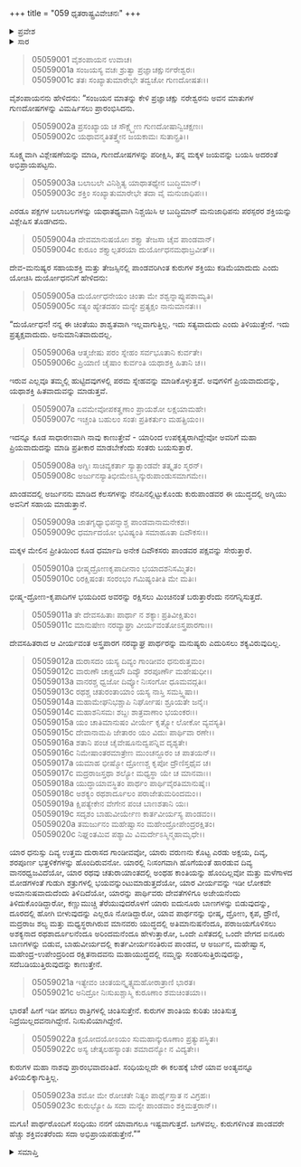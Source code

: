 +++
title = "059 ಧೃತರಾಷ್ಟ್ರವಿವೇಚನಃ"
+++

<details><summary>ಪ್ರವೇಶ</summary>


।।   ಓಂ ಓಂ ನಮೋ ನಾರಾಯಣಾಯ।।   ಶ್ರೀ ವೇದವ್ಯಾಸಾಯ ನಮಃ ।।

ಶ್ರೀ ಕೃಷ್ಣದ್ವೈಪಾಯನ ವೇದವ್ಯಾಸ ವಿರಚಿತ  

**ಶ್ರೀ ಮಹಾಭಾರತ**

**ಉದ್ಯೋಗ ಪರ್ವ**

**ಯಾನಸಂಧಿ ಪರ್ವ**

**ಅಧ್ಯಾಯ 59**

</details>


<details><summary>ಸಾರ</summary>

ಧೃತರಾಷ್ಟ್ರನು ಪರಸ್ಪರರ ಶಕ್ತಿಯನ್ನು ವಿಶ್ಲೇಷಿಸಿ ದೇವ-ಮನುಷ್ಯರ ಸಹಾಯಶಕ್ತಿ ಮತ್ತು ತೇಜಸ್ಸಿನಲ್ಲಿ ಪಾಂಡವರಿಗಿಂತ ಕುರುಗಳ ಶಕ್ತಿಯು ಕಡಿಮೆಯಾದುದು ಎಂದು ಯೋಚಿಸಿ ದುರ್ಯೋಧನನಿಗೆ ಕುರುಗಳಿಗಿಂತ “ಪಾಂಡವರೇ ಹೆಚ್ಚು ಶಕ್ತಿವಂತರೆಂದು ಸದಾ ಅಭಿಪ್ರಾಯಪಡುತ್ತೇನೆ” ಮತ್ತು ಅದಕ್ಕಾಗಿ ಅವರೊಂದಿಗೆ ಸಂಧಿಯನ್ನು ಮಾಡಿಕೊಳ್ಳಬೇಕು ಎನ್ನುವುದು (1-23).

</details>


> 05059001 ವೈಶಂಪಾಯನ ಉವಾಚ।  
05059001a ಸಂಜಯಸ್ಯ ವಚಃ ಶ್ರುತ್ವಾ ಪ್ರಜ್ಞಾಚಕ್ಷುರ್ನರೇಶ್ವರಃ।   
05059001c ತತಃ ಸಂಖ್ಯಾತುಮಾರೇಭೇ ತದ್ವಚೋ ಗುಣದೋಷತಃ।।

ವೈಶಂಪಾಯನನು ಹೇಳಿದನು: “ಸಂಜಯನ ಮಾತನ್ನು ಕೇಳಿ ಪ್ರಜ್ಞಾಚಕ್ಷು ನರೇಶ್ವರನು ಅವನ ಮಾತುಗಳ ಗುಣದೋಷಗಳನ್ನು ವಿಮರ್ಷಿಸಲು ಪ್ರಾರಂಭಿಸಿದನು.

> 05059002a ಪ್ರಸಂಖ್ಯಾಯ ಚ ಸೌಕ್ಷ್ಮ್ಯೇಣ ಗುಣದೋಷಾನ್ವಿಚಕ್ಷಣಃ।  
05059002c ಯಥಾವನ್ಮತಿತತ್ತ್ವೇನ ಜಯಕಾಮಃ ಸುತಾನ್ಪ್ರತಿ।।

ಸೂಕ್ಷ್ಮವಾಗಿ ವಿಶ್ಲೇಷಣೆಯನ್ನು ಮಾಡಿ, ಗುಣದೋಷಗಳನ್ನು ಪರೀಕ್ಷಿಸಿ, ತನ್ನ ಮಕ್ಕಳ ಜಯವನ್ನು ಬಯಸಿ ಅದರಂತೆ ಅಭಿಪ್ರಾಯಪಟ್ಟನು.

> 05059003a ಬಲಾಬಲೇ ವಿನಿಶ್ಚಿತ್ಯ ಯಾಥಾತಥ್ಯೇನ ಬುದ್ಧಿಮಾನ್।  
05059003c ಶಕ್ತಿಂ ಸಂಖ್ಯಾತುಮಾರೇಭೇ ತದಾ ವೈ ಮನುಜಾಧಿಪಃ।।

ಎರಡೂ ಪಕ್ಷಗಳ ಬಲಾಬಲಗಳನ್ನು ಯಥಾತಥ್ಯವಾಗಿ ನಿಶ್ಚಯಿಸಿ ಆ ಬುದ್ಧಿಮಾನ್ ಮನುಜಾಧಿಪನು ಪರಸ್ಪರರ ಶಕ್ತಿಯನ್ನು ವಿಶ್ಲೇಷಿಸ ತೊಡಗಿದನು.

> 05059004a ದೇವಮಾನುಷಯೋಃ ಶಕ್ತ್ಯಾ ತೇಜಸಾ ಚೈವ ಪಾಂಡವಾನ್।   
05059004c ಕುರೂಂ ಶಕ್ತ್ಯಾಲ್ಪತರಯಾ ದುರ್ಯೋಧನಮಥಾಬ್ರವೀತ್।।

ದೇವ-ಮನುಷ್ಯರ ಸಹಾಯಶಕ್ತಿ ಮತ್ತು ತೇಜಸ್ಸಿನಲ್ಲಿ ಪಾಂಡವರಿಗಿಂತ ಕುರುಗಳ ಶಕ್ತಿಯು ಕಡಿಮೆಯಾದುದು ಎಂದು ಯೋಚಿಸಿ ದುರ್ಯೋಧನನಿಗೆ ಹೇಳಿದನು:

> 05059005a ದುರ್ಯೋಧನೇಯಂ ಚಿಂತಾ ಮೇ ಶಶ್ವನ್ನಾಪ್ಯುಪಶಾಮ್ಯತಿ।  
05059005c ಸತ್ಯಂ ಹ್ಯೇತದಹಂ ಮನ್ಯೇ ಪ್ರತ್ಯಕ್ಷಂ ನಾನುಮಾನತಃ।।

“ದುರ್ಯೋಧನ! ನನ್ನ ಈ ಚಿಂತೆಯು ಶಾಶ್ವತವಾಗಿ ಇಲ್ಲವಾಗುತ್ತಿಲ್ಲ. ಇದು ಸತ್ಯವಾದುದು ಎಂದು ತಿಳಿಯುತ್ತೇನೆ. ಇದು ಪ್ರತ್ಯಕ್ಷವಾದುದು. ಅನುಮಾನಿತವಾದುದಲ್ಲ.

> 05059006a ಆತ್ಮಜೇಷು ಪರಂ ಸ್ನೇಹಂ ಸರ್ವಭೂತಾನಿ ಕುರ್ವತೇ।  
05059006c ಪ್ರಿಯಾಣಿ ಚೈಷಾಂ ಕುರ್ವಂತಿ ಯಥಾಶಕ್ತಿ ಹಿತಾನಿ ಚ।।

ಇರುವ ಎಲ್ಲವೂ ತಮ್ಮಲ್ಲಿ ಹುಟ್ಟಿದವುಗಳಲ್ಲಿ ಪರಮ ಸ್ನೇಹವನ್ನು ಮಾಡಿಕೊಳ್ಳುತ್ತವೆ. ಅವುಗಳಿಗೆ ಪ್ರಿಯವಾದುದನ್ನು, ಯಥಾಶಕ್ತಿ ಹಿತವಾದುವನ್ನು ಮಾಡುತ್ತವೆ.

> 05059007a ಏವಮೇವೋಪಕತೄಣಾಂ ಪ್ರಾಯಶೋ ಲಕ್ಷಯಾಮಹೇ।   
05059007c ಇಚ್ಚಂತಿ ಬಹುಲಂ ಸಂತಃ ಪ್ರತಿಕರ್ತುಂ ಮಹತ್ಪ್ರಿಯಂ।।

ಇದನ್ನೂ ಕೂಡ ಸಾಧಾರಣವಾಗಿ ನಾವು ಕಾಣುತ್ತೇವೆ - ಯಾರಿಂದ ಉಪಕೃತ್ಯರಾಗಿದ್ದೇವೋ ಅವರಿಗೆ ಮಹಾ ಪ್ರಿಯವಾದುದನ್ನು ಮಾಡಿ ಪ್ರತೀಕಾರ ಮಾಡಬೇಕೆಂದು ಸಂತರು ಬಯಸುತ್ತಾರೆ.

> 05059008a ಅಗ್ನಿಃ ಸಾಚಿವ್ಯಕರ್ತಾ ಸ್ಯಾತ್ಖಾಂಡವೇ ತತ್ಕೃತಂ ಸ್ಮರನ್।  
05059008c ಅರ್ಜುನಸ್ಯಾತಿಭೀಮೇಽಸ್ಮಿನ್ಕುರುಪಾಂಡುಸಮಾಗಮೇ।।

ಖಾಂಡವದಲ್ಲಿ ಅರ್ಜುನನು ಮಾಡಿದ ಕೆಲಸಗಳನ್ನು ನೆನಪಿನಲ್ಲಿಟ್ಟುಕೊಂಡು ಕುರುಪಾಂಡವರ ಈ ಯುದ್ಧದಲ್ಲಿ ಅಗ್ನಿಯು ಅವನಿಗೆ ಸಹಾಯ ಮಾಡುತ್ತಾನೆ.

> 05059009a ಜಾತಗೃಧ್ಯಾಭಿಪನ್ನಾಶ್ಚ ಪಾಂಡವಾನಾಮನೇಕಶಃ।  
05059009c ಧರ್ಮಾದಯೋ ಭವಿಷ್ಯಂತಿ ಸಮಾಹೂತಾ ದಿವೌಕಸಃ।।

ಮಕ್ಕಳ ಮೇಲಿನ ಪ್ರೀತಿಯಿಂದ ಕೂಡ ಧರ್ಮಾದಿ ಅನೇಕ ದಿವೌಕಸರು ಪಾಂಡವರ ಪಕ್ಷವನ್ನು ಸೇರುತ್ತಾರೆ.

> 05059010a ಭೀಷ್ಮದ್ರೋಣಕೃಪಾದೀನಾಂ ಭಯಾದಶನಿಸಮ್ಮಿತಂ।  
05059010c ರಿರಕ್ಷಿಷಂತಃ ಸಂರಂಭಂ ಗಮಿಷ್ಯಂತೀತಿ ಮೇ ಮತಿಃ।

ಭೀಷ್ಮ-ದ್ರೋಣ-ಕೃಪಾದಿಗಳ ಭಯದಿಂದ ಅವರನ್ನು ರಕ್ಷಿಸಲು ಮಿಂಚಿನಂತೆ ಬರುತ್ತಾರೆಂದು ನನಗನ್ನಿಸುತ್ತದೆ.

> 05059011a ತೇ ದೇವಸಹಿತಾಃ ಪಾರ್ಥಾ ನ ಶಕ್ಯಾಃ ಪ್ರತಿವೀಕ್ಷಿತುಂ।  
05059011c ಮಾನುಷೇಣ ನರವ್ಯಾಘ್ರಾ ವೀರ್ಯವಂತೋಽಸ್ತ್ರಪಾರಗಾಃ।।

ದೇವಸಹಿತರಾದ ಆ ವೀರ್ಯವಂತ ಅಸ್ತ್ರಪಾರಗ ನರವ್ಯಾಘ್ರ ಪಾರ್ಥರನ್ನು ಮನುಷ್ಯರು ಎದುರಿಸಲು ಶಕ್ಯವಿರುವುದಿಲ್ಲ.

> 05059012a ದುರಾಸದಂ ಯಸ್ಯ ದಿವ್ಯಂ ಗಾಂಡೀವಂ ಧನುರುತ್ತಮಂ।  
05059012c ವಾರುಣೌ ಚಾಕ್ಷಯೌ ದಿವ್ಯೌ ಶರಪೂರ್ಣೌ ಮಹೇಷುಧೀ।।  
05059013a ವಾನರಶ್ಚ ಧ್ವಜೋ ದಿವ್ಯೋ ನಿಃಸಂಗೋ ಧೂಮವದ್ಗತಿಃ।  
05059013c ರಥಶ್ಚ ಚತುರಂತಾಯಾಂ ಯಸ್ಯ ನಾಸ್ತಿ ಸಮಸ್ತ್ವಿಷಾ।।  
05059014a ಮಹಾಮೇಘನಿಭಶ್ಚಾಪಿ ನಿರ್ಘೋಷಃ ಶ್ರೂಯತೇ ಜನೈಃ।  
05059014c ಮಹಾಶನಿಸಮಃ ಶಬ್ದಃ ಶಾತ್ರವಾಣಾಂ ಭಯಂಕರಃ।।   
05059015a ಯಂ ಚಾತಿಮಾನುಷಂ ವೀರ್ಯೇ ಕೃತ್ಸ್ನೋ ಲೋಕೋ ವ್ಯವಸ್ಯತಿ।  
05059015c ದೇವಾನಾಮಪಿ ಜೇತಾರಂ ಯಂ ವಿದುಃ ಪಾರ್ಥಿವಾ ರಣೇ।।  
05059016a ಶತಾನಿ ಪಂಚ ಚೈವೇಷೂನುದ್ವಪನ್ನಿವ ದೃಶ್ಯತೇ।   
05059016c ನಿಮೇಷಾಂತರಮಾತ್ರೇಣ ಮುಂಚನ್ದೂರಂ ಚ ಪಾತಯನ್।।  
05059017a ಯಮಾಹ ಭೀಷ್ಮೋ ದ್ರೋಣಶ್ಚ ಕೃಪೋ ದ್ರೌಣಿಸ್ತಥೈವ ಚ।  
05059017c ಮದ್ರರಾಜಸ್ತಥಾ ಶಲ್ಯೋ ಮಧ್ಯಸ್ಥಾ ಯೇ ಚ ಮಾನವಾಃ।।  
05059018a ಯುದ್ಧಾಯಾವಸ್ಥಿತಂ ಪಾರ್ಥಂ ಪಾರ್ಥಿವೈರತಿಮಾನುಷೈಃ।  
05059018c ಅಶಕ್ಯಂ ರಥಶಾರ್ದೂಲಂ ಪರಾಜೇತುಮರಿಂದಮಂ।।  
05059019a ಕ್ಷಿಪತ್ಯೇಕೇನ ವೇಗೇನ ಪಂಚ ಬಾಣಶತಾನಿ ಯಃ।  
05059019c ಸದೃಶಂ ಬಾಹುವೀರ್ಯೇಣ ಕಾರ್ತವೀರ್ಯಸ್ಯ ಪಾಂಡವಂ।।  
05059020a ತಮರ್ಜುನಂ ಮಹೇಷ್ವಾಸಂ ಮಹೇಂದ್ರೋಪೇಂದ್ರರಕ್ಷಿತಂ।  
05059020c ನಿಘ್ನಂತಮಿವ ಪಶ್ಯಾಮಿ ವಿಮರ್ದೇಽಸ್ಮಿನ್ಮಹಾಮೃಧೇ।।

ಯಾರ ಧನುಸ್ಸು ದಿವ್ಯ ಉತ್ತಮ ದುರಾಸದ ಗಾಂಡೀವವೋ, ಯಾರು ವರುಣನು ಕೊಟ್ಟ ಎರಡು ಅಕ್ಷಯ, ದಿವ್ಯ, ಶರಪೂರ್ಣ ಭತ್ತಳಿಕೆಗಳನ್ನು ಹೊಂದಿರುವನೋ. ಯಾರಲ್ಲಿ ನಿಃಸಂಗವಾಗಿ ಹೊಗೆಯಂತೆ ಹಾರಡುವ ದಿವ್ಯ ವಾನರಧ್ವಜವಿದೆಯೋ, ಯಾರ ರಥವು ಚತುರಾಯಾಂತದಲ್ಲಿ ಅಂಥಹ ಕಾಂತಿಯನ್ನು ಹೊಂದಿಲ್ಲವೋ ಮತ್ತು ಮಳೆಗಾಳದ ಮೋಡಗಳಂತೆ ಗುಡುಗಿ ಶತ್ರುಗಳಲ್ಲಿ ಭಯವನ್ನುಂಟುಮಾಡುತ್ತದೆಯೋ, ಯಾರ ವೀರ್ಯವನ್ನು ಇಡೀ ಲೋಕವೇ ಅಮಾನುಷವಾದುದೆಂದು ತಿಳಿದಿದೆಯೋ, ಯಾರನ್ನು ಪಾರ್ಥಿವರು ದೇವತೆಗಳಿಗೂ ಅಜೇಯನೆಂದು ತಿಳಿದುಕೊಂಡಿದ್ದಾರೋ, ಕಣ್ಣುಮುಚ್ಚಿ ತೆರೆಯುವುದರೊಳಗೆ ಯಾರು ಐದುನೂರು ಬಾಣಗಳನ್ನು ಬಿಡುವುದನ್ನು, ದೂರದಲ್ಲಿ ಹೋಗಿ ಬೀಳುವುದನ್ನು ಎಲ್ಲರೂ ನೋಡಿದ್ದಾರೋ, ಯಾವ ಪಾರ್ಥನನ್ನು ಭೀಷ್ಮ, ದ್ರೋಣ, ಕೃಪ, ದ್ರೌಣಿ, ಮದ್ರರಾಜ ಶಲ್ಯ ಮತ್ತು ಮಧ್ಯಸ್ಥರಾಗಿರುವ ಮಾನವರು ಯುದ್ಧದಲ್ಲಿ ಅತಿಮಾನುಷನೆಂದೂ, ಪರಾಜಯಗೊಳಿಸಲು ಅಶಕ್ಯನಾದ ರಥಶಾರ್ದೂಲನೆಂದೂ ಅರಿಂದಮನೆಂದೂ ಹೇಳುತ್ತಾರೋ, ಒಂದೇ ಎಸೆತದಲ್ಲಿ ಒಂದೇ ವೇಗದ ಐನೂರು ಬಾಣಗಳನ್ನು ಬಿಡುವ, ಬಾಹುವೀರ್ಯದಲ್ಲಿ ಕಾರ್ತವೀರ್ಯನಂತಿರುವ ಪಾಂಡವ, ಆ ಅರ್ಜುನ, ಮಹೇಷ್ವಾಸ, ಮಹೇಂದ್ರ-ಉಪೇಂದ್ರರಿಂದ ರಕ್ಷಿತನಾದವನು ಮಹಾಯುದ್ಧದಲ್ಲಿ ನಮ್ಮನ್ನು ಸಂಹರಿಸುತ್ತಿರುವುದನ್ನು, ಸದೆಬಡಿಯುತ್ತಿರುವುದನ್ನು ಕಾಣುತ್ತೇನೆ.

> 05059021a ಇತ್ಯೇವಂ ಚಿಂತಯನ್ಕೃತ್ಸ್ನಮಹೋರಾತ್ರಾಣಿ ಭಾರತ।   
05059021c ಅನಿದ್ರೋ ನಿಃಸುಖಶ್ಚಾಸ್ಮಿ ಕುರೂಣಾಂ ಶಮಚಿಂತಯಾ।।

ಭಾರತ! ಹೀಗೆ ಇಡೀ ಹಗಲು ರಾತ್ರಿಗಳಲ್ಲಿ ಚಿಂತಿಸುತ್ತೇನೆ. ಕುರುಗಳ ಶಾಂತಿಯ ಕುರಿತು ಚಿಂತಿಸುತ್ತ ನಿದ್ರೆಯಿಲ್ಲದವನಾಗಿದ್ದೇನೆ. ನಿಃಸುಖಿಯಾಗಿದ್ದೇನೆ.

> 05059022a ಕ್ಷಯೋದಯೋಽಯಂ ಸುಮಹಾನ್ಕುರೂಣಾಂ ಪ್ರತ್ಯುಪಸ್ಥಿತಃ।  
05059022c ಅಸ್ಯ ಚೇತ್ಕಲಹಸ್ಯಾಂತಃ ಶಮಾದನ್ಯೋ ನ ವಿದ್ಯತೇ।।

ಕುರುಗಳ ಮಹಾ ನಾಶವು ಪ್ರಾರಂಭವಾದಂತಿದೆ. ಸಂಧಿಯಲ್ಲದೇ ಈ ಕಲಹಕ್ಕೆ ಬೇರೆ ಯಾವ ಅಂತ್ಯವನ್ನೂ ತಿಳಿಯಲಿಕ್ಕಾಗುತ್ತಿಲ್ಲ.

> 05059023a ಶಮೋ ಮೇ ರೋಚತೇ ನಿತ್ಯಂ ಪಾರ್ಥೈಸ್ತಾತ ನ ವಿಗ್ರಹಃ।  
05059023c ಕುರುಭ್ಯೋ ಹಿ ಸದಾ ಮನ್ಯೇ ಪಾಂಡವಾಂ ಶಕ್ತಿಮತ್ತರಾನ್।।

ಮಗೂ! ಪಾರ್ಥರೊಂದಿಗೆ ಸಂಧಿಯು ನನಗೆ ಯಾವಾಗಲೂ ಇಷ್ಟವಾಗುತ್ತದೆ. ಜಗಳವಲ್ಲ. ಕುರುಗಳಿಗಿಂತ ಪಾಂಡವರೇ ಹೆಚ್ಚು ಶಕ್ತಿವಂತರೆಂದು ಸದಾ ಅಭಿಪ್ರಾಯಪಡುತ್ತೇನೆ.””


<details><summary>ಸಮಾಪ್ತಿ</summary>


ಇತಿ ಶ್ರೀ ಮಹಾಭಾರತೇ ಉದ್ಯೋಗ ಪರ್ವಣಿ ಯಾನಸಂಧಿ ಪರ್ವಣಿ ಧೃತರಾಷ್ಟ್ರವಿವೇಚನೇ ಏಕೋನಷಷ್ಟಿತಮೋಽಧ್ಯಾಯಃ।  
ಇದು ಶ್ರೀ ಮಹಾಭಾರತದಲ್ಲಿ ಉದ್ಯೋಗ ಪರ್ವದಲ್ಲಿ ಯಾನಸಂಧಿ ಪರ್ವದಲ್ಲಿ ಧೃತರಾಷ್ಟ್ರವಿವೇಚನೆಯಲ್ಲಿ ಐವತ್ತೊಂಭತ್ತನೆಯ ಅಧ್ಯಾಯವು.


</details>
